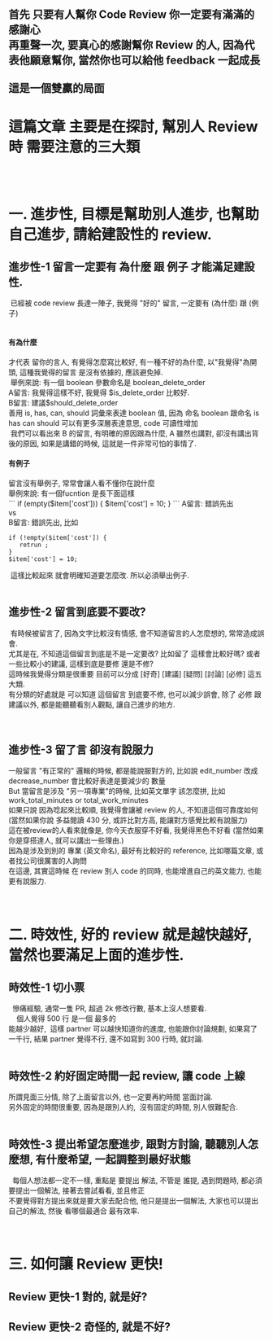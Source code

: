 <h2>首先 只要有人幫你 Code Review 你一定要有滿滿的感謝心 <br />   
再重聲一次, 要真心的感謝幫你 Review 的人, 因為代表他願意幫你, 當然你也可以給他 feedback 一起成長<br /><br />
這是一個雙贏的局面
</h2>
<h1>這篇文章 主要是在探討, 幫別人 Review 時 需要注意的三大類</h1>
<br /> <br /> 

<h1>一. 進步性, 目標是幫助別人進步, 也幫助自己進步, 請給建設性的 review.</h1>
<h2>進步性-1 留言一定要有 為什麼 跟 例子 才能滿足建設性.</h2>
  已經被 code review 長達一陣子, 我覺得 "好的" 留言, 一定要有 (為什麼) 跟 (例子) <br />   
  <h4>有為什麼</h4> 
  才代表 留你的言人, 有覺得怎麼寫比較好, 有一種不好的為什麼, 以"我覺得"為開頭, 這種我覺得的留言 是沒有依據的, 應該避免掉.<br />
  舉例來說: 有一個 boolean 參數命名是 boolean_delete_order <br />
  A留言: 我覺得這樣不好, 我覺得 $is_delete_order 比較好. <br />
  B留言: 建議$should_delete_order <br />
  善用 is, has, can, should 詞彙來表達 boolean 值, 因為 命名 boolean 跟命名 is has can should 可以有更多深層表達意思, code 可讀性增加 <br />
  我們可以看出來 B 的留言, 有明確的原因跟為什麼, A 雖然也講對, 卻沒有講出背後的原因, 如果是講錯的時候, 這就是一件非常可怕的事情了. <br />
  
  <h4>有例子</h4>
  留言沒有舉例子, 常常會讓人看不懂你在說什麼<br />
  舉例來說: 有一個fucntion 是長下面這樣<br />   
  ```
  if (empty($item['cost'])) {
      $item['cost'] = 10;
  }
  ```
  A留言: 錯誤先出 <br />
  vs <br />
  B留言: 錯誤先出, 比如 <br />   
  
  ```
  if (!empty($item['cost']) {
     retrun ;
  }
  $item['cost'] = 10;
  ```   
  
  這樣比較起來 就會明確知道要怎麼改. 所以必須舉出例子.<br /><br /> 

<h2>進步性-2 留言到底要不要改?</h2>
  有時候被留言了, 因為文字比較沒有情感, 會不知道留言的人怎麼想的, 常常造成誤會. <br />
尤其是在, 不知道這個留言到底是不是一定要改? 比如留了 這樣會比較好嗎? 或者一些比較小的建議, 這樣到底是要修 還是不修?<br />
這時候我覺得分類是很重要 目前可以分成 [好奇] [建議] [疑問] [討論] [必修] 這五大類. <br />  
有分類的好處就是 可以知道 這個留言 到底要不修, 也可以減少誤會, 除了 必修 跟 建議以外, 都是能聽聽看別人觀點, 讓自己進步的地方.<br /> <br />
  
<h2>進步性-3 留了言 卻沒有說服力</h2>
一般留言 "有正常的" 邏輯的時候, 都是能說服對方的, 比如說 edit_number 改成 decrease_number 會比較好表達是要減少的 數量 <br />   
But 當留言是涉及 "另一項專業"的時候, 比如英文單字 該怎麼拼, 比如 work_total_minutes or total_work_minutes <br />         
如果只說 因為唸起來比較順, 我覺得會讓被 review 的人, 不知道這個可靠度如何(當然如果你說 多益閱讀 430 分, 或許比對方高, 能讓對方感覺比較有說服力) <br />  
這在被review的人看來就像是, 你今天衣服穿不好看, 我覺得黑色不好看 (當然如果你是穿搭達人, 就可以講出一些理由.)<br />
因為是涉及到別的 專業 (英文命名), 最好有比較好的 reference, 比如哪篇文章, 或者找公司很厲害的人詢問<br /> 
在這邊, 其實這時候 在 review 別人 code 的同時, 也能增進自己的英文能力, 也能更有說服力. <br /> <br /> <br /> 

<h1>二. 時效性, 好的 review 就是越快越好, 當然也要滿足上面的進步性.</h1>
<h2>時效性-1 切小票</h2>    
慘痛經驗, 通常一隻 PR, 超過 2k 修改行數, 基本上沒人想要看. <br />     
個人覺得 500 行 是一個 最多的 <br />
能越少越好,  這樣 partner 可以越快知道你的進度, 也能跟你討論規劃, 如果寫了一千行, 結果 partner 覺得不行, 還不如寫到 300 行時, 就討論. <br /> <br />
<h2>時效性-2 約好固定時間一起 review, 讓 code 上線</h2>   
所謂見面三分情, 除了上面留言以外, 也一定要再約時間 當面討論.  <br />
另外固定的時間很重要, 因為是跟別人約,  沒有固定的時間, 別人很難配合. <br /><br />

<h2>時效性-3 提出希望怎麼進步, 跟對方討論, 聽聽別人怎麼想, 有什麼希望, 一起調整到最好狀態</h2>     
每個人想法都一定不一樣, 重點是 要提出 解法, 不管是 誰提, 遇到問題時, 都必須要提出一個解法, 接著去嘗試看看, 並且修正<br />   
不要覺得對方提出來就是要大家去配合他, 他只是提出一個解法, 大家也可以提出自己的解法, 然後 看哪個最適合 最有效率. <br /><br /><br />

<h1>三. 如何讓 Review 更快!</h1>
<h2>Review 更快-1 對的, 就是好?</h2>

<h2>Review 更快-2 奇怪的, 就是不好?</h2>
